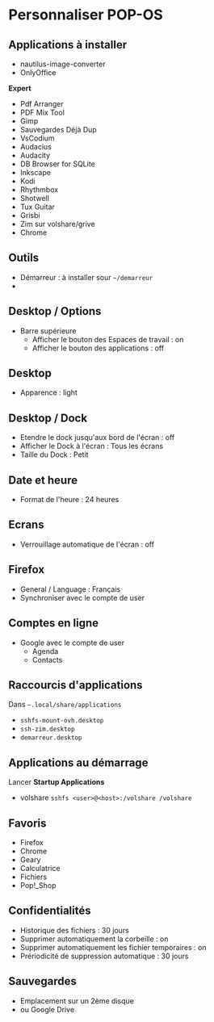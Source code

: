 # Personnaliser POP-OS

## Applications à installer
- nautilus-image-converter
- OnlyOffice

**Expert**
- Pdf Arranger
- PDF Mix Tool
- Gimp
- Sauvegardes Déjà Dup
- VsCodium
- Audacius
- Audacity
- DB Browser for SQLite
- Inkscape
- Kodi
- Rhythmbox
- Shotwell
- Tux Guitar
- Grisbi
- Zim sur volshare/grive
- Chrome

## Outils
- Démarreur : à installer sour `~/demarreur`
- 

## Desktop / Options
- Barre supérieure 
  - Afficher le bouton des Espaces de travail : on
  - Afficher le bouton des applications : off

## Desktop
- Apparence : light 
 
## Desktop / Dock

- Etendre le dock jusqu'aux bord de l'écran : off
- Afficher le Dock à l'écran : Tous les écrans
- Taille du Dock : Petit

## Date et heure
- Format de l'heure : 24 heures

## Ecrans
- Verrouillage automatique de l'écran : off

## Firefox
- General / Language : Français
- Synchroniser avec le compte de user

## Comptes en ligne
- Google avec le compte de user
  - Agenda
  - Contacts

## Raccourcis d'applications
Dans `~.local/share/applications`
- `sshfs-mount-ovh.desktop`
- `ssh-zim.desktop`
- `demarreur.desktop`

## Applications au démarrage
Lancer **Startup Applications**
- volshare `sshfs <user>@<host>:/volshare /volshare`

## Favoris
- Firefox
- Chrome
- Geary
- Calculatrice
- Fichiers
- Pop!_Shop

## Confidentialités
- Historique des fichiers : 30 jours
- Supprimer automatiquement la corbeille : on
- Supprimer automatiquement les fichier temporaires : on
- Prériodicité de suppression automatique : 30 jours

## Sauvegardes
- Emplacement sur un 2ème disque
- ou Google Drive


